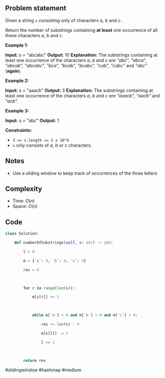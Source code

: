 ## Problem statement

Given a string `s` consisting only of characters _a_, _b_ and _c_.

Return the number of substrings containing **at least** one occurrence of all these characters _a_, _b_ and _c_.

**Example 1:**

**Input:** s = "abcabc"
**Output:** 10
**Explanation:** The substrings containing at least one occurrence of the characters _a_, _b_ and _c are "_abc_", "_abca_", "_abcab_", "_abcabc_", "_bca_", "_bcab_", "_bcabc_", "_cab_", "_cabc_"_ and _"_abc_"_ (**again**)_._ 

**Example 2:**

**Input:** s = "aaacb"
**Output:** 3
**Explanation:** The substrings containing at least one occurrence of the characters _a_, _b_ and _c are "_aaacb_", "_aacb_"_ and _"_acb_"._ 

**Example 3:**

**Input:** s = "abc"
**Output:** 1

**Constraints:**

- `3 <= s.length <= 5 x 10^4`
- `s` only consists of _a_, _b_ or _c_ characters.
## Notes

- Use a sliding window to keep track of occurrences of the three letters 
## Complexity

- Time: $O(n)$
- Space: $O(n)$
## Code

```python
class Solution:

    def numberOfSubstrings(self, s: str) -> int:

        l = 0

        m = {'a': 0, 'b': 0, 'c': 0}

        res = 0

  

        for r in range(len(s)):

            m[s[r]] += 1

  

            while m['a'] > 0 and m['b'] > 0 and m['c'] > 0:

                res += len(s) - r

                m[s[l]] -= 1

                l += 1

  

        return res
```

#slidingwindow 
#hashmap 
#medium